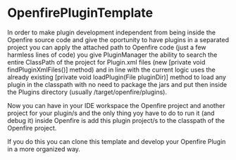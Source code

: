 # OpenfirePluginTemplate

In order to make plugin development independent from being inside the Openfire source code and give the oportunity to have plugins in a separated project you can apply the attached path to Openfire code (just a few harmless lines of code) you give PluginManager the ability to search the entire ClassPath of the project for Plugin.xml files (new [private void findPluginXmlFiles()] method) and in line with the current logic uses the already existing [private void loadPlugin(File pluginDir)] method to load any plugin in the classpath with no need to package the jars and put then inside the Plugins directory (usually /target/openfire/plugins).

Now you can have in your IDE workspace the Openfire project and another project for your plugin/s and the only thing yoy have to do to run it (and debug it) inside Openfire is add this plugin project/s to the classpath of the Openfire project.

If you do this you can clone this template and develop your Openfire Plugin in a more organized way.

